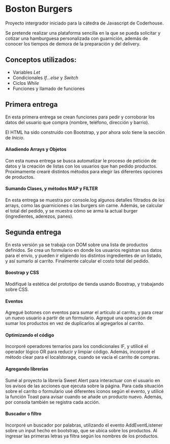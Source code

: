 # Boston Burgers
Proyecto intergrador iniciado para la cátedra de Javascript de Coderhouse.

Se pretende realizar una plataforma sencilla en la que se pueda solicitar y cotizar una hamburguesa personalizada con guarnición, además de conocer los tiempos de demora de la preparación y del delivery.


## Conceptos utilizados:
+ Variables *Let*
+ Condicionales *If...else* y *Switch*
+ Ciclos *While*
+ Funciones y llamado de funciones


## Primera entrega
En esta primera entrega se crean funciones para pedir y corroborar los datos del usuario que compra (nombre, teléfono, dirección y barrio). 

El HTML ha sido construído con Bootstrap, y por ahora solo tiene la sección de *Inicio*.

#### Añadiendo Arrays y Objetos
Con esta nueva entrega se busca automatizar le proceso de petición de datos y la creación de listas con los usuarios que han pedido productos. Proximamente crearé distintos métodos para elegir las diferentes opciones de productos.

#### Sumando Clases, y métodos MAP y FILTER
En esta entrega se muestra por console.log algunos detalles filtrados de los arrays, como las guarniciones o las burgers sin carne. Además, se calcular el total del pedido, y se muestra cómo se arma la actual burger (ingredientes, aderezos, panes).



## Segunda entrega
En esta versión ya se trabaja con DOM sobre una lista de productos definidos. Se crea un formulario en donde los usuarios registran sus datos para el envío, y pueden ir eligiendo los distintos ingredientes de un listado, y así sumarlo al carrito. Finalmente calcular el costo total del pedido. 

#### Boostrap y CSS
Modifiqué la estética del prototipo de tienda usando Boostrap, y trabajando sobre CSS.

#### Eventos
Agregué botones con eventos para sumar el artículo al carrito, y para crear un nuevo usuario a partir de un formulario. Agregué una operación de sumar los productos en vez de duplicarlos al agregarlos al carrito.

#### Optimizando el código
Incorporé operadores ternarios para los condicionales IF, y utilicé el operador lógico OR para reducir y limpiar código. Además, incorporé el método clear para el localstorage, cuando se vacía el carrito de compras.

#### Agregando librerías
Sumé al proyecto la librería Sweet Alert para interactuar con el usuario en los avisos de las acciones que ejecuta sobre la página. Para cada situación sobre el carrito o formulario usé diferentes íconos según el evento, y utilicé la función Toast para avisar cuando se añade un producto nuevo. Además, por consola también se registra cada acción.

#### Buscador o filtro
Incorporé un buscador por palabras, utilizando el evento AddEventListener sobre un input hecho en bootstrap, que se ubica sobre los productos. Al ingresar las primeras letras ya filtra según los nombres de los productos.